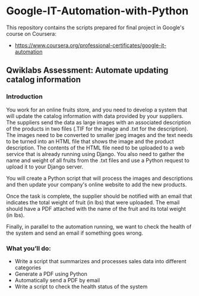 # Google-IT-Automation-with-Python
This repository contains the scripts prepared for final project in Google's course on Coursera:
- https://www.coursera.org/professional-certificates/google-it-automation


## Qwiklabs Assessment: Automate updating catalog information
### Introduction
You work for an online fruits store, and you need to develop a system that will update the catalog information with data provided by your suppliers. The suppliers send the data as large images with an associated description of the products in two files (.TIF for the image and .txt for the description). The images need to be converted to smaller jpeg images and the text needs to be turned into an HTML file that shows the image and the product description. The contents of the HTML file need to be uploaded to a web service that is already running using Django. You also need to gather the name and weight of all fruits from the .txt files and use a Python request to upload it to your Django server.

You will create a Python script that will process the images and descriptions and then update your company's online website to add the new products.

Once the task is complete, the supplier should be notified with an email that indicates the total weight of fruit (in lbs) that were uploaded. The email should have a PDF attached with the name of the fruit and its total weight (in lbs).

Finally, in parallel to the automation running, we want to check the health of the system and send an email if something goes wrong.

### What you’ll do:
- Write a script that summarizes and processes sales data into different categories
- Generate a PDF using Python
- Automatically send a PDF by email
- Write a script to check the health status of the system
